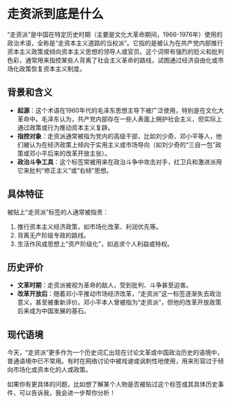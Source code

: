 # 走资派到底是什么

“走资派”是中国在特定历史时期（主要是文化大革命期间，1966-1976年）使用的政治术语，全称是“走资本主义道路的当权派”。它指的是被认为在共产党内部推行资本主义政策或倾向资本主义思想的领导人或官员。这个词带有强烈的贬义和批判色彩，通常用来指控某些人背离了社会主义革命的路线，试图通过经济自由化或市场化政策恢复资本主义制度。

## 背景和含义
- **起源**：这个术语在1960年代的毛泽东思想主导下被广泛使用，特别是在文化大革命中。毛泽东认为，共产党内部存在一些人表面上拥护社会主义，但实际上通过政策或行为推动资本主义复辟。
- **指控对象**：走资派通常被指为党内的高级干部，比如刘少奇、邓小平等人，他们被认为在经济政策上倾向于实用主义或市场导向（如刘少奇的“三自一包”政策或邓小平后来的改革开放主张）。
- **政治斗争工具**：这个标签常被用来在政治斗争中攻击对手，红卫兵和激进派用它来批判“修正主义”或“右倾”思想。

## 具体特征
被贴上“走资派”标签的人通常被指责：
1. 推行资本主义经济政策，如市场化改革、利润优先等。
2. 背离无产阶级专政的路线。
3. 生活作风或思想上“资产阶级化”，如追求个人利益或特权。

## 历史评价
- **文革时期**：走资派被视为革命的敌人，受到批判、斗争甚至迫害。
- **改革开放后**：随着邓小平推动市场经济改革，“走资派”这一标签逐渐失去政治意义，甚至被重新评价。邓小平本人曾被指为“走资派”，但他的改革开放政策后来成为中国发展的基石。

## 现代语境
今天，“走资派”更多作为一个历史词汇出现在讨论文革或中国政治历史的语境中，普通语境中已不常用。有时在网络讨论中被戏谑或讽刺性地使用，用来形容过于倾向市场化或资本化的人或政策。

如果你有更具体的问题，比如想了解某个人物是否被贴过这个标签或其具体历史事件，可以告诉我，我会进一步帮你分析！